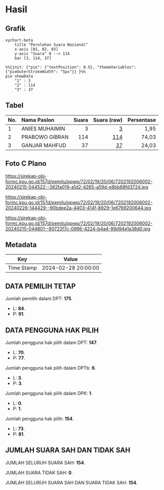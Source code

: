 # Hasil

## Grafik

```mermaid
xychart-beta
    title "Perolehan Suara Nasional"
    x-axis [01, 02, 03]
    y-axis "Suara" 0 --> 114
    bar [3, 114, 37]
```

```mermaid
%%{init: {"pie": {"textPosition": 0.5}, "themeVariables": {"pieOuterStrokeWidth": "5px"}} }%%
pie showData
    "1" : 3
    "2" : 114
    "3" : 37
```

## Tabel

| No. | Nama Paslon    | Suara | Suara (raw) | Persentase |
|:--- |:-------------- | -----:| -----------:| ----------:|
| 1   | ANIES MUHAIMIN | 3     | [3][p-1]    | 1,95       |
| 2   | PRABOWO GIBRAN | 114   | [114][p-2]  | 74,03      |
| 3   | GANJAR MAHFUD  | 37    | [37][p-3]   | 24,03      |


[p-1]: https://github.com/gigit-pemilu/pemilu-2024/blob/main/pilpres/hitung-suara/sub/72-sulawesi-tengah/sub/02-poso/sub/19-poso-pesisir-selatan/sub/2006-betalemba/sub/002-tps/sub/paslon-1.txt
[p-2]: https://github.com/gigit-pemilu/pemilu-2024/blob/main/pilpres/hitung-suara/sub/72-sulawesi-tengah/sub/02-poso/sub/19-poso-pesisir-selatan/sub/2006-betalemba/sub/002-tps/sub/paslon-2.txt
[p-3]: https://github.com/gigit-pemilu/pemilu-2024/blob/main/pilpres/hitung-suara/sub/72-sulawesi-tengah/sub/02-poso/sub/19-poso-pesisir-selatan/sub/2006-betalemba/sub/002-tps/sub/paslon-3.txt

## Foto C Plano

https://sirekap-obj-formc.kpu.go.id/157d/pemilu/ppwp/72/02/19/20/06/7202192006002-20240215-044522--382fa019-a1d2-4265-a59d-e8bb88fd372d.jpg

https://sirekap-obj-formc.kpu.go.id/157d/pemilu/ppwp/72/02/19/20/06/7202192006002-20240226-144429--90bdee2a-4403-414f-8929-1e6769200644.jpg

https://sirekap-obj-formc.kpu.go.id/157d/pemilu/ppwp/72/02/19/20/06/7202192006002-20240215-044801--80722f7c-0996-4224-b4a4-99d94e1a38d0.jpg


## Metadata

| Key        | Value               |
| ---------- | ------------------- |
| Time Stamp | 2024-02-28 20:00:00 |


## DATA PEMILIH TETAP

Jumlah pemilih dalam DPT: **175**.
 * L: **84**.
 * P: **91**.

## DATA PENGGUNA HAK PILIH

Jumlah pengguna hak pilih dalam DPT: **147**.
 * L: **70**.
 * P: **77**.

Jumlah pengguna hak pilih dalam DPTb: **6**.
 * L: **3**.
 * P: **3**.

Jumlah pengguna hak pilih dalam DPK: **1**.
 * L: **0**.
 * P: **1**.

Jumlah pengguna hak pilih: **154**.
 * L: **73**.
 * P: **81**.

## JUMLAH SUARA SAH DAN TIDAK SAH

JUMLAH SELURUH SUARA SAH: **154**.

JUMLAH SUARA TIDAK SAH: **0**.

JUMLAH SELURUH SUARA SAH DAN SUARA TIDAK SAH: **154**.


